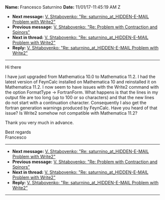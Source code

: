 **Name:** Francesco Saturnino
**Date:** 11/01/17-11:45:19 AM Z

  - **Next message:** [V. Shtabovenko: "Re: saturnino_at_HIDDEN-E-MAIL
    Problem with Write2"](1341.html)
  - **Previous message:** [V. Shtabovenko: "Re: Problem with Contraction
    and Spinors"](1339.html)
  - **Next in thread:** [V. Shtabovenko: "Re: saturnino_at_HIDDEN-E-MAIL
    Problem with Write2"](1341.html)
  - **Reply:** [V. Shtabovenko: "Re: saturnino_at_HIDDEN-E-MAIL Problem with
    Write2"](1341.html)

-----

Hi there  

I have just upgraded from Mathematica 10.0 to Mathematica 11.2. I had
the latest version of FeynCalc installed on Mathematica 10 and
reinstalled it on Mathematica 11.2. I now seem to have issues with the
Write2 command with the option FormatType -\> FortranForm. What happens
is that the lines in my output file are too long (up to 100 or so
characters) and that the new lines do not start with a continuation
character. Consequently I also get the fortran generation warnings
produced by FeynCalc. Have you heard of that issue? Is Write2 somehow
not compatible with Mathematica 11.2?  

Thank you very much in advance.  

Best regards  
Francesco  

-----

  - **Next message:** [V. Shtabovenko: "Re: saturnino_at_HIDDEN-E-MAIL
    Problem with Write2"](1341.html)
  - **Previous message:** [V. Shtabovenko: "Re: Problem with Contraction
    and Spinors"](1339.html)
  - **Next in thread:** [V. Shtabovenko: "Re: saturnino_at_HIDDEN-E-MAIL
    Problem with Write2"](1341.html)
  - **Reply:** [V. Shtabovenko: "Re: saturnino_at_HIDDEN-E-MAIL Problem with
    Write2"](1341.html)

-----

